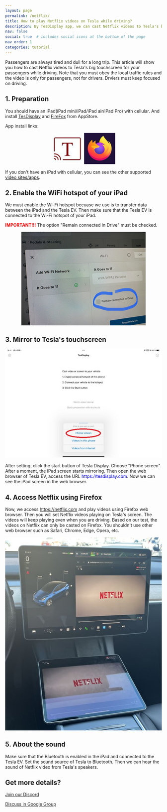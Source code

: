```yaml
---
layout: page
permalink: /netflix/
title: How to play Netflix videos on Tesla while driving?
description: By TesDisplay app, we can cast Netflix videos to Tesla's big touchscreen for all passengers while driving.
nav: false
social: true  # includes social icons at the bottom of the page
nav_order: 1
categories: tutorial
---
```


Passengers are always tired and dull for a long trip. This article will show you how to cast Netflix videos to Tesla's big touchscreen for your passengers while driving. Note that you must obey the local traffic rules and the video is only for passengers, not for drivers. Drviers must keep focused on driving.

## 1. Preparation
You should have an iPad(iPad mini/iPad/iPad air/iPad Pro) with cellular.
And install <a href ="https://apps.apple.com/app/tesdisplay-screen-mirror/id6469987744">TesDisplay</a> and <a href="https://apps.apple.com/app/firefox-private-safe-browser/id989804926">FireFox</a> from AppStore.

App install links:
<p style="text-align: center;">
<a id="TesDisplay" href="https://apps.apple.com/app/tesdisplay-screen-mirror/id6469987744"><img src="/assets/img/logo.png" height="100px"></a>
<a id="FireFox" href="https://apps.apple.com/app/firefox-private-safe-browser/id989804926"><img src="/assets/img/firefox.webp" height="100px"></a>
</p>
If you don't have an iPad with cellular, you can see the other supported <a href="/sites">video sites/apps</a>.

## 2. Enable the WiFi hotspot of your iPad
<p>We must enable the Wi-Fi hotspot becuase we use is to transfer data between the iPad and the Tesla EV.
Then make sure that the Tesla EV is connected to the Wi-Fi hotspot of your iPad.</p>
<p><span style="color: red"><b>IMPORTANT!!!</b></span> The option "Remain connected in Drive" must be checked.</p>
<p style="text-align: center;"><img src="/assets/img/wifi-connected.jpg" height="300px"></p>

## 3. Mirror to Tesla's touchscreen
<p style="text-align: center;">
<img src="/assets/img/ipad-screen.jpg" alt="The start choice of TesDisplay app for using Uber" width="540px">
</p>
After setting, click the start button of Tesla Display. Choose "Phone screen". After a moment, the iPad screen starts mirroring.
Then open the web browser of Tesla EV, access the URL <span style="color:blue">https://tesdisplay.com</span>. Now we can see the iPad screen in the web browser.

## 4. Access Netflix using Firefox
Now, we access https://netflix.com and play videos using Firefox web browser. Then you will set Netflix videos playing on Tesla's screen. The videos will keep playing even when you are driving.
Based on our test, the videos on Netflix can only be casted on Firefox. You shouldn't use other web browser such as Safari, Chrome, Edge, Opera, etc.
<p style="text-align: center;">
<img src="/assets/img/netflix.jpg" alt="mirror Netflix video to Tesla using TesDisplay" width="590px">
</p>

## 5. About the sound
Make sure that the Bluetooth is enabled in the iPad and connected to the Tesla EV.
Set the sound source of Tesla to Bluetooth.
Then we can hear the sound of Netflix video from Tesla's speakers.

## Get more details?
<p><a href ="https://discord.gg/Tvbs9uWcN9" target="_blank">Join our Discord</a></p>
<p><a href ="https://groups.google.com/g/tesla-display" target="_blank">Discuss in Google Group</a></p>